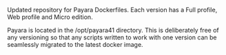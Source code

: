 Updated repository for Payara Dockerfiles. Each version has a Full profile, Web profile and Micro edition.

Payara is located in the /opt/payara41 directory. This is deliberately free of any versioning so that any scripts written to work with one version can be seamlessly migrated to the latest docker image.
